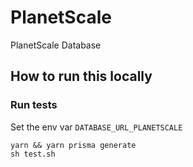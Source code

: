 # PlanetScale

PlanetScale Database

## How to run this locally

### Run tests

Set the env var `DATABASE_URL_PLANETSCALE`

```shell script
yarn && yarn prisma generate
sh test.sh
```
